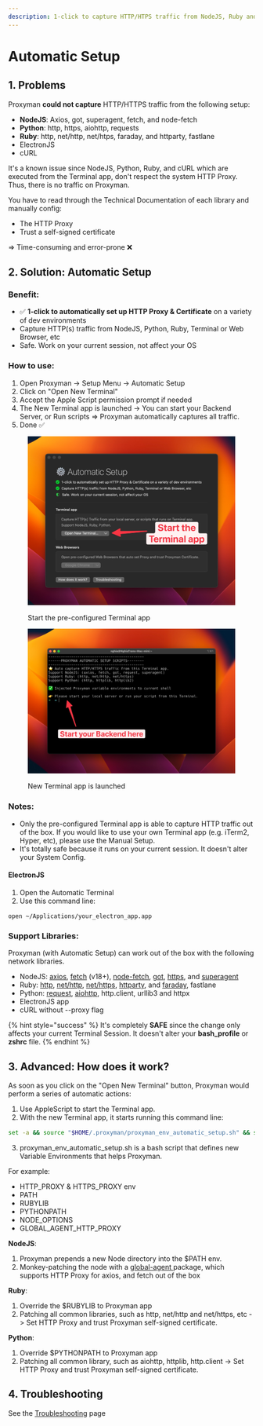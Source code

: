 ```yaml
---
description: 1-click to capture HTTP/HTPS traffic from NodeJS, Ruby and Python
---
```


# Automatic Setup

## 1. Problems

Proxyman **could not capture** HTTP/HTTPS traffic from the following setup:

* **NodeJS**: Axios, got, superagent, fetch, and node-fetch
* **Python**: http, https, aiohttp, requests
* **Ruby**: http, net/http, net/htps, faraday, and httparty, fastlane
* ElectronJS
* cURL

It's a known issue since NodeJS, Python, Ruby, and cURL which are executed from the Terminal app, don't respect the system HTTP Proxy. Thus, there is no traffic on Proxyman.

You have to read through the Technical Documentation of each library and manually config:

* The HTTP Proxy
* Trust a self-signed certificate

\=> Time-consuming and error-prone ❌

## 2. Solution: Automatic Setup

### Benefit:

* ✅ **1-click to automatically set up HTTP Proxy & Certificate** on a variety of dev environments
* Capture HTTP(s) traffic from NodeJS, Python, Ruby, Terminal or Web Browser, etc
* Safe. Work on your current session, not affect your OS

### How to use:

1. Open Proxyman -> Setup Menu -> Automatic Setup
2. Click on "Open New Terminal"
3. Accept the Apple Script permission prompt if needed
4. The New Terminal app is launched -> You can start your Backend Server, or Run scripts => Proxyman automatically captures all traffic.
5. Done ✅

<figure><img src="../.gitbook/assets/CleanShot 2023-04-22 at 15.18.19@2x (1).jpg" alt=""><figcaption><p>Start the pre-configured Terminal app</p></figcaption></figure>

<figure><img src="../.gitbook/assets/CleanShot 2023-04-26 at 15.53.00@2x.jpg" alt=""><figcaption><p>New Terminal app is launched</p></figcaption></figure>

### Notes:

* Only the pre-configured Terminal app is able to capture HTTP traffic out of the box. If you would like to use your own Terminal app (e.g. iTerm2, Hyper, etc), please use the Manual Setup.
* It's totally safe because it runs on your current session. It doesn't alter your System Config.

#### ElectronJS

1. Open the Automatic Terminal
2. Use this command line:

```
open ~/Applications/your_electron_app.app
```

### Support Libraries:

Proxyman (with Automatic Setup) can work out of the box with the following network libraries.

* NodeJS: [axios](https://www.npmjs.com/package/axios), [fetch](https://nodejs.org/dist/latest-v18.x/docs/api/globals.html#fetch) (v18+), [node-fetch](https://www.npmjs.com/package/node-fetch), [got](https://www.npmjs.com/package/got), [https](https://nodejs.org/api/https.html), and [superagent](https://www.npmjs.com/package/superagent)
* Ruby: [http](https://ruby-doc.org/stdlib-3.0.2/libdoc/net/http/rdoc/Net/HTTP.html), [net/http](https://ruby-doc.org/stdlib-2.7.0/libdoc/net/http/rdoc/Net/HTTP.html), [net/https](https://ruby-doc.org/stdlib-2.7.0/libdoc/net/http/rdoc/Net/HTTP.html), [httparty](https://github.com/jnunemaker/httparty), and [faraday](https://github.com/lostisland/faraday), fastlane
* Python: [request](https://pypi.org/project/requests/), [aiohttp](https://docs.aiohttp.org/en/stable/), http.client, urllib3 and httpx
* ElectronJS app
* cURL without --proxy flag

{% hint style="success" %}
It's completely **SAFE** since the change only affects your current Terminal Session. It doesn't alter your **bash\_profile** or **zshrc** file.
{% endhint %}

## 3. Advanced: How does it work?

As soon as you click on the "Open New Terminal" button, Proxyman would perform a series of automatic actions:

1. Use AppleScript to start the Terminal app.
2. With the new Terminal app, it starts running this command line:&#x20;

```bash
set -a && source "$HOME/.proxyman/proxyman_env_automatic_setup.sh" && set +a
```

3. proxyman\_env\_automatic\_setup.sh is a bash script that defines new Variable Environments that helps Proxyman.

For example:

* HTTP\_PROXY & HTTPS\_PROXY env
* PATH
* RUBYLIB
* PYTHONPATH
* NODE\_OPTIONS
* GLOBAL\_AGENT\_HTTP\_PROXY

**NodeJS**:

1. Proxyman prepends a new Node directory into the $PATH env.
2. Monkey-patching the node with a [global-agent ](https://www.npmjs.com/package/global-agent)package, which supports HTTP Proxy for axios, and fetch out of the box

**Ruby**:

1. Override the $RUBYLIB to Proxyman app
2. Patching all common libraries, such as http, net/http and net/https, etc -> Set HTTP Proxy and trust Proxyman self-signed certificate.

**Python**:

1. Override $PYTHONPATH to Proxyman app
2. Patching all common library, such as aiohttp, httplib, http.client -> Set HTTP Proxy and trust Proxyman self-signed certificate.&#x20;

## 4. Troubleshooting

See the [Troubleshooting](troubleshooting.md) page
